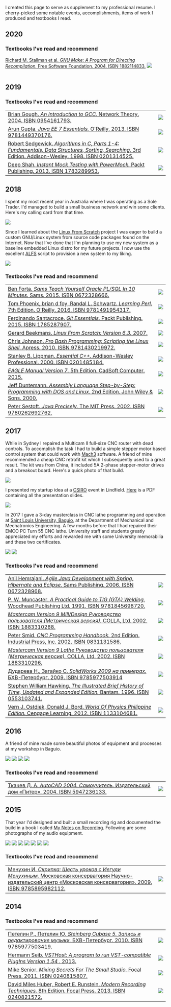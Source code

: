  <!DOCTYPE html>
<html>
<body>
<p>I created this page to serve as supplement to my professional resume. I cherry-picked some notable events, accomplishments,
items of work I produced and textbooks I read.</p>
<h2>2020</h2>
<h3>Textbooks I've read and recommend</h3>
	<tr>
		<td valign="top"><a href="https://www.gnu.org/software/make/manual/">Richard M. Stallman et al. <i>GNU Make: A Program for Directing Recompilation.</i> Free Software Foundation. 2004. ISBN 1882114833.</a></td>
		<td><img src="https://github.com/linuxsysprog/non-software-projects-and-accolades/blob/master/images/Books/2020/GNU_Make.png"></td>
	</tr>
<table>
</table>
<h2>2019</h2>
<h3>Textbooks I've read and recommend</h3>
<table>
	<tr>
		<td valign="top"><a href="https://www.goodreads.com/book/show/853267.An_Introduction_to_GCC">Brian Gough. <i>An Introduction to GCC.</i> Network Theory. 2004. ISBN 0954161793.</a></td>
		<td><img src="https://github.com/linuxsysprog/non-software-projects-and-accolades/blob/master/images/Books/2019/An_Introduction_to_GCC.jpg"></td>
	</tr>
	<tr>
		<td valign="top"><a href="http://shop.oreilly.com/product/0636920030614.do">Arun Gupta. <i>Java EE 7 Essentials.</i> O'Reilly. 2013. ISBN 9781449370176.</a></td>
		<td><img src="https://github.com/linuxsysprog/non-software-projects-and-accolades/blob/master/images/Books/2019/Java_EE_7_Essentials_resized.jpg"></td>
	</tr>
	<tr>
		<td valign="top"><a href="http://www.informit.com/store/algorithms-in-c-parts-1-4-fundamentals-data-structures-9780201314526">Robert Sedgewick. <i>Algorithms in C, Parts 1-4: Fundamentals, Data Structures, Sorting, Searching.</i> 3rd Edition. Addison-Wesley. 1998. ISBN 0201314525.</a></td>
		<td><img src="https://github.com/linuxsysprog/non-software-projects-and-accolades/blob/master/images/Books/2019/Algorithms_in_C__Parts_1-4_resized.jpg"></td>
	</tr>
	<tr>
		<td valign="top"><a href="https://www.oreilly.com/library/view/instant-mock-testing/9781783289950/">Deep Shah. <i>Instant Mock Testing with PowerMock.</i> Packt Publishing. 2013. ISBN 1783289953.</a></td>
		<td><img src="https://github.com/linuxsysprog/non-software-projects-and-accolades/blob/master/images/Books/2019/Instant_Mock_Testing_with_PowerMock_resized.jpg"></td>
	</tr>
</table>
<h2>2018</h2>
<p>I spent my most recent year in Australia where I was operating as a Sole Trader. I'd managed to build a small 
business network and win some clients. Here's my calling card from that time.</p>
<img src="https://github.com/linuxsysprog/non-software-projects-and-accolades/blob/master/images/calling_card.png">
<p>Since I learned about the <a href="http://www.linuxfromscratch.org/">Linux From Scratch</a> project I was eager to build a 
custom GNU/Linux system from source code packages found on the Internet. Now that I've done that I'm planning to use my new 
system as a baseline embedded Linux distro for my future projects. I now use the excellent 
<a href="http://www.linuxfromscratch.org/alfs/">ALFS</a> script to provision a new system to my liking.</p>
  <img src="https://github.com/linuxsysprog/non-software-projects-and-accolades/blob/master/images/LFS_get_counted.png">
<h3>Textbooks I've read and recommend</h3>
<table>
	<tr>
		<td valign="top"><a href="http://forta.com/books/0672328666/">Ben Forta. <i>Sams Teach Yourself Oracle PL/SQL In 10 Minutes.</i> Sams. 2015. ISBN 0672328666.</a></td>
		<td><img src="https://github.com/linuxsysprog/non-software-projects-and-accolades/blob/master/images/Books/2018/Teach_Yourself_Oracle_PL_SQL.jpg"></td>
	</tr>
	<tr>
		<td valign="top"><a href="https://www.oreilly.com/library/view/learning-perl-7th/9781491954317">Tom Phoenix, brian d foy, Randal L. Schwartz. <i>Learning Perl.</i> 7th Edition. O'Reilly. 2016. ISBN 9781491954317.</a></td>
		<td><img src="https://github.com/linuxsysprog/non-software-projects-and-accolades/blob/master/images/Books/2018/Learning Perl__7th_Edition.jpg"></td>
	</tr>
	<tr>
		<td valign="top"><a href="https://www.packtpub.com/application-development/git-essentials">Ferdinando Santacroce. <i>Git Essentials.</i> Packt Publishing. 2015. ISBN 1785287907.</a></td>
		<td><img src="https://github.com/linuxsysprog/non-software-projects-and-accolades/blob/master/images/Books/2018/Git_Essentials.jpg"></td>
	</tr>
	<tr>
		<td valign="top"><a href="http://www.linuxfromscratch.org/lfs/view/stable/">Gerard Beekmans. <i>Linux From Scratch: Version 6.3.</i> 2007.</a></td>
		<td><img src="https://github.com/linuxsysprog/non-software-projects-and-accolades/blob/master/images/Books/2018/Linux_From_Scratch__Version_6.resized.png"></td>
	</tr>
	<tr>
		<td valign="top"><a href="https://www.apress.com/us/book/9781430219972">Chris Johnson. <i>Pro Bash Programming: Scripting the Linux Shell.</i> Apress. 2010. ISBN 9781430219972.</a></td>
		<td><img src="https://github.com/linuxsysprog/non-software-projects-and-accolades/blob/master/images/Books/2018/Pro_Bash_Programming_Scripting_the_Linux_Shell.jpg"></td>
	</tr>
	<tr>
		<td valign="top"><a href="http://www.informit.com/store/essential-c-plus-plus-9780201485189">Stanley B. Lippman. <i>Essential C++.</i>  Addison-Wesley Professional. 2000. ISBN 0201485184.</a></td>
		<td><img src="https://github.com/linuxsysprog/non-software-projects-and-accolades/blob/master/images/Books/2018/Essential_CPP.jpg"></td>
	</tr>
	<tr>
		<td valign="top"><a href="http://eagle.autodesk.com/eagle/documentation"><i>EAGLE Manual Version 7.</i> 5th Edition. CadSoft Computer. 2015.</a></td>
		<td><img src="https://github.com/linuxsysprog/non-software-projects-and-accolades/blob/master/images/Books/2018/EAGLE_Manual_Version_7.resized.png"></td>
	</tr>
	<tr>
		<td valign="top"><a href="http://www.duntemann.com/assembly.html">Jeff Duntemann. <i>Assembly Language Step-by-Step: Programming with DOS and Linux.</i> 2nd Edition. John Wiley & Sons. 2000.</a></td>
		<td><img src="https://github.com/linuxsysprog/non-software-projects-and-accolades/blob/master/images/Books/2018/Assembly_Language_Step-by-Step.jpg"></td>
	</tr>
	<tr>
		<td valign="top"><a href="https://mitpress.mit.edu/books/java-precisely">Peter Sestoft. <i>Java Precisely.</i> The MIT Press. 2002. ISBN 9780262692762.</a></td>
		<td><img src="https://github.com/linuxsysprog/non-software-projects-and-accolades/blob/master/images/Books/2018/Java_Precisely.jpg"></td>
	</tr>
</table>
<h2>2017</h2>
<p>While in Sydney I repaired a Multicam II full-size CNC router with dead controls. To accomplish the task I had to build a 
simple stepper motor based control system that could work with 
<a href="http://www.machsupport.com/software/mach3/">Mach3</a> software. A friend of mine recommended a cheap CNC retrofit 
kit which I subsequently used to a great result. The kit was from China, it included 5A 2-phase stepper-motor drives and a 
breakout board. Here's a quick photo of that build.</p>
<img src="https://github.com/linuxsysprog/non-software-projects-and-accolades/blob/master/images/electrical_cabinet.jpg">
<p>I presented my startup idea at a <a href="https://www.csiro.au/">CSIRO</a> event in Lindfield.
 <a href="https://github.com/linuxsysprog/non-software-projects-and-accolades/blob/master/Presentation.pdf">Here</a>
  is a PDF containing all the presentation slides.</p>
<img src="https://github.com/linuxsysprog/non-software-projects-and-accolades/blob/master/Presentation.resized.png">
<p>In 2017 I gave a 3-day masterclass in CNC lathe programming and operation at <a href="http://www.slu.edu.ph/">
Saint Louis University, Baguio</a>, at the Department of Mechanical and Mechatronics Engineering. A few months before that I
 had repaired their EMCO PC Turn 55 CNC lathe. University staff and students greatly appreciated my efforts and rewarded me
  with some University memorabilia and these two certificates.</p>
  <img src="https://github.com/linuxsysprog/non-software-projects-and-accolades/blob/master/images/SLU_certificate_teaching.resized.png">
  <img src="https://github.com/linuxsysprog/non-software-projects-and-accolades/blob/master/images/SLU_certificate_repair.resized.png">
<h3>Textbooks I've read and recommend</h3>
<table>
	<tr>
		<td valign="top"><a href="https://www.amazon.com/Agile-Development-Spring-Hibernate-Eclipse/dp/0672328968">Anil Hemrajani. <i>Agile Java Development with Spring, Hibernate and Eclipse.</i> Sams Publishing. 2006. ISBN 0672328968.</a></td>
		<td><img src="https://github.com/linuxsysprog/non-software-projects-and-accolades/blob/master/images/Books/2017/Agile_Java_Development_with_Spring__Hibernate_and_Eclipse.jpg"></td>
	</tr>
	<tr>
		<td valign="top"><a href="https://www.elsevier.com/books/a-practical-guide-to-tig-gta-welding/muncaster/978-1-85573-020-5">P. W. Muncaster. <i>A Practical Guide to TIG (GTA) Welding.</i> Woodhead Publishing Ltd. 1991. ISBN 9781845698720.</a></td>
		<td><img src="https://github.com/linuxsysprog/non-software-projects-and-accolades/blob/master/images/Books/2017/A_Practical_Guide_to_TIG__GTA__Welding.jpg"></td>
	</tr>
	<tr>
		<td valign="top"><a href="https://www.mastercam.com/en-us/Solutions/Milling-Solutions/2D-3D-Mill"><i>Mastercam Version 9 Mill/Design Руководство пользователя (Метрическая версия).</i> COLLA, Ltd. 2002. ISBN 1883310288.</a></td>
		<td><img src="https://github.com/linuxsysprog/non-software-projects-and-accolades/blob/master/images/Books/2017/Mastercam_Version_9_Mill_Design.resized.png"></td>
	</tr>
	<tr>
		<td valign="top"><a href="http://new.industrialpress.com/cnc-programming-handbook.html">Peter Smid. <i>CNC Programming Handbook.</i> 2nd Edition. Industrial Press, Inc. 2002. ISBN 0831131586.</a></td>
		<td><img src="https://github.com/linuxsysprog/non-software-projects-and-accolades/blob/master/images/Books/2017/CNC_Programming_Handbook.jpg"></td>
	</tr>
	<tr>
		<td valign="top"><a href="https://www.mastercam.com/en-us/Solutions/Turning-Solutions/Lathe"><i>Mastercam Version 9 Lathe Руководство пользователя (Метрическая версия).</i> COLLA, Ltd. 2002. ISBN 1883310296.</a></td>
		<td><img src="https://github.com/linuxsysprog/non-software-projects-and-accolades/blob/master/images/Books/2017/Mastercam_Version_9_Lathe.resized.png"></td>
	</tr>
	<tr>
		<td valign="top"><a href="http://www.bhv.ru/books/book.php?id=185652">Дударева Н., Загайко С. <i>SolidWorks 2009 на примерах.</i> БХВ-Петербург. 2009. ISBN 9785977503914</a></td>
		<td><img src="https://github.com/linuxsysprog/non-software-projects-and-accolades/blob/master/images/Books/2017/SolidWorks_2009.png"></td>
	</tr>
	<tr>
		<td valign="top"><a href="https://www.amazon.com/Illustrated-Brief-History-Updated-Expanded/dp/0553103741">Stephen William Hawking. <i>The Illustrated Brief History of Time, Updated and Expanded Edition.</i> Bantam. 1996. ISBN 0553103741.</a></td>
		<td><img src="https://github.com/linuxsysprog/non-software-projects-and-accolades/blob/master/images/Books/2017/The_Illustrated_Brief_History_of_Time__Updated_and_Expanded_Edition.jpg"></td>
	</tr>
	<tr>
		<td valign="top"><a href="https://www.cengage.com/c/inquiry-into-physics-8e-ostdiek">Vern J. Ostdiek, Donald J. Bord. <i>World Of Physics Philippine Edition.</i> Cengage Learning. 2012. ISBN 1133104681.</a></td>
		<td><img src="https://github.com/linuxsysprog/non-software-projects-and-accolades/blob/master/images/Books/2017/World_Of_Physics_Philippine_Edition.jpg"></td>
	</tr>
</table>
<h2>2016</h2>
<p>A friend of mine made some beautiful photos of equipment and processes at my workshop in Baguio.</p>
<img src="https://github.com/linuxsysprog/non-software-projects-and-accolades/blob/master/images/Presentation/IMG_3542.resized.png">
<img src="https://github.com/linuxsysprog/non-software-projects-and-accolades/blob/master/images/Presentation/IMG_3584.resized.png">
<img src="https://github.com/linuxsysprog/non-software-projects-and-accolades/blob/master/images/Presentation/IMG_4244.resized.png">
<img src="https://github.com/linuxsysprog/non-software-projects-and-accolades/blob/master/images/Presentation/IMG_4309.resized.png">
<h3>Textbooks I've read and recommend</h3>
<table>
	<tr>
		<td valign="top"><a href="https://www.piter.com/collection/all/product/autocad-2004-samouchitel">Ткачев Д. А. <i>AutoCAD 2004. Самоучитель.</i> Издательский дом «Питер». 2004. ISBN 5947236133.</a></td>
		<td><img src="https://github.com/linuxsysprog/non-software-projects-and-accolades/blob/master/images/Books/2016/AutoCAD_2004.jpg"></td>
	</tr>
</table>
<h2>2015</h2>
<p>That year I'd designed and built a small recording rig and documented the build in a book I called
 <a href="https://github.com/linuxsysprog/non-software-projects-and-accolades/blob/master/My_Notes.13.pdf">My Notes on Recording</a>.
  Following are some photographs of my audio equipment.</p>
<img src="https://github.com/linuxsysprog/non-software-projects-and-accolades/blob/master/My_Notes.13.png">
<img src="https://github.com/linuxsysprog/non-software-projects-and-accolades/blob/master/images/My_Notes.13/IMG_4317.resized.png">
<img src="https://github.com/linuxsysprog/non-software-projects-and-accolades/blob/master/images/My_Notes.13/IMG_4344.resized.png">
<img src="https://github.com/linuxsysprog/non-software-projects-and-accolades/blob/master/images/My_Notes.13/IMG_3616.resized.png">
<img src="https://github.com/linuxsysprog/non-software-projects-and-accolades/blob/master/images/My_Notes.13/IMG_4434.resized.png">
<img src="https://github.com/linuxsysprog/non-software-projects-and-accolades/blob/master/images/My_Notes.13/Recording%20Studio.bmp">
<img src="https://github.com/linuxsysprog/non-software-projects-and-accolades/blob/master/images/My_Notes.13/Recording%20Studio2.bmp">
<h3>Textbooks I've read and recommend</h3>
<table>
	<tr>
		<td valign="top"><a href="http://www.mosconsv.ru/ru/publication.aspx?id=123042">Менухин И. <i>Скрипка: Шесть уроков с Иегуди Менухиным.</i> Московская консерватория Научно-издательский центр «Московская консерватория». 2009. ISBN 9785895982112.</a></td>
		<td><img src="https://github.com/linuxsysprog/non-software-projects-and-accolades/blob/master/images/Books/2015/Yehudi_Menuhin.jpg"></td>
	</tr>
</table>
<h2>2014</h2>
<h3>Textbooks I've read and recommend</h3>
<table>
	<tr>
		<td valign="top"><a href="http://www.bhv.ru/books/book.php?id=187454">Петелин Р., Петелин Ю. <i>Steinberg Cubase 5. Запись и редактирование музыки.</i> БХВ-Петербург. 2010. ISBN 9785977503419.</a></td>
		<td><img src="https://github.com/linuxsysprog/non-software-projects-and-accolades/blob/master/images/Books/2014/Steinberg_Cubase_5.png"></td>
	</tr>
	<tr>
		<td valign="top"><a href="http://www.hermannseib.com/english/vsthost.htm">Hermann Seib. <i>VSTHost: A program to run VST-compatible PlugIns Version 1.54
.</i> 2013.</a></td>
		<td><img src="https://github.com/linuxsysprog/non-software-projects-and-accolades/blob/master/images/Books/2014/VSTHost__A_program_to_run_VST-compatible_PlugIns_Version_1.54.resized.png"></td>
	</tr>
	<tr>
		<td valign="top"><a href="http://www.cambridge-mt.com/MixingSecrets.htm">Mike Senior. <i>Mixing Secrets For The Small Studio.</i> Focal Press. 2011. ISBN 0240815807.</a></td>
		<td><img src="https://github.com/linuxsysprog/non-software-projects-and-accolades/blob/master/images/Books/2014/Mixing_Secrets_For_The_Small_Studio.jpg"></td>
	</tr>
	<tr>
		<td valign="top"><a href="http://routledgetextbooks.com/textbooks/9781138954373/">David Miles Huber, Robert E. Runstein. <i>Modern Recording Techniques.</i> 8th Edition. Focal Press. 2013. ISBN 0240821572.</a></td>
		<td><img src="https://github.com/linuxsysprog/non-software-projects-and-accolades/blob/master/images/Books/2014/Modern_Recording_Techniques.jpg"></td>
	</tr>
</table>
</body>
</html>
